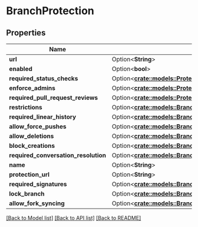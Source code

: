 # BranchProtection

## Properties

Name | Type | Description | Notes
------------ | ------------- | ------------- | -------------
**url** | Option<**String**> |  | [optional]
**enabled** | Option<**bool**> |  | [optional]
**required_status_checks** | Option<[**crate::models::ProtectedBranchRequiredStatusCheck**](protected-branch-required-status-check.md)> |  | [optional]
**enforce_admins** | Option<[**crate::models::ProtectedBranchAdminEnforced**](protected-branch-admin-enforced.md)> |  | [optional]
**required_pull_request_reviews** | Option<[**crate::models::ProtectedBranchPullRequestReview**](protected-branch-pull-request-review.md)> |  | [optional]
**restrictions** | Option<[**crate::models::BranchRestrictionPolicy**](branch-restriction-policy.md)> |  | [optional]
**required_linear_history** | Option<[**crate::models::BranchProtectionRequiredLinearHistory**](branch_protection_required_linear_history.md)> |  | [optional]
**allow_force_pushes** | Option<[**crate::models::BranchProtectionRequiredLinearHistory**](branch_protection_required_linear_history.md)> |  | [optional]
**allow_deletions** | Option<[**crate::models::BranchProtectionRequiredLinearHistory**](branch_protection_required_linear_history.md)> |  | [optional]
**block_creations** | Option<[**crate::models::BranchProtectionRequiredLinearHistory**](branch_protection_required_linear_history.md)> |  | [optional]
**required_conversation_resolution** | Option<[**crate::models::BranchProtectionRequiredLinearHistory**](branch_protection_required_linear_history.md)> |  | [optional]
**name** | Option<**String**> |  | [optional]
**protection_url** | Option<**String**> |  | [optional]
**required_signatures** | Option<[**crate::models::BranchProtectionRequiredSignatures**](branch_protection_required_signatures.md)> |  | [optional]
**lock_branch** | Option<[**crate::models::BranchProtectionLockBranch**](branch_protection_lock_branch.md)> |  | [optional]
**allow_fork_syncing** | Option<[**crate::models::BranchProtectionAllowForkSyncing**](branch_protection_allow_fork_syncing.md)> |  | [optional]

[[Back to Model list]](../README.md#documentation-for-models) [[Back to API list]](../README.md#documentation-for-api-endpoints) [[Back to README]](../README.md)


